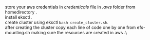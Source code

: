 store your aws credentials in *credenticals* file in *.aws* folder from homedirectory .\
install eksctl .\
create cluster using eksctl `bash create_cluster.sh`. \
after creating the cluster copy each line of code one by one from efs-mounting.sh making sure the resources are created in aws .\
